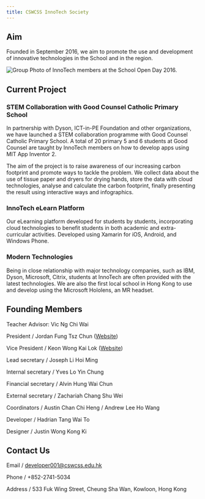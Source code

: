 ```yaml
---
title: CSWCSS InnoTech Society
---
```


## Aim

Founded in September 2016, we aim to promote the use and development of innovative technologies in the School and in the region.

![Group Photo of InnoTech members at the School Open Day 2016.](https://raw.githubusercontent.com/CSWCSS-InnoTech/cswcss-innotech.github.io/master/group-photo2.jpg)

## Current Project

### STEM Collaboration with Good Counsel Catholic Primary School

In partnership with Dyson, ICT-in-PE Foundation and other organizations, we have launched a STEM collaboration programme with Good Counsel Catholic Primary School. A total of 20 primary 5 and 6 students at Good Counsel are taught by InnoTech members on how to develop apps using MIT App Inventor 2. 

The aim of the project is to raise awareness of our increasing carbon footprint and promote ways to tackle the problem. We collect data about the use of tissue paper and dryers for drying hands, store the data with cloud technologies, analyse and calculate the carbon footprint, finally presenting the result using interactive ways and infographics.

### InnoTech eLearn Platform

Our eLearning platform developed for students by students, incorporating cloud technologies to benefit students in both academic and extra-curricular activities. Developed using Xamarin for iOS, Android, and Windows Phone.

### Modern Technologies

Being in close relationship with major technology companies, such as IBM, Dyson, Microsoft, Citrix, students at InnoTech are often provided with the latest technologies. We are also the first local school in Hong Kong to use and develop using the Microsoft Hololens, an MR headset. 

## Founding Members

Teacher Advisor: Vic Ng Chi Wai

President / Jordan Fung Tsz Chun ([Website](http://www.jordanfung.com))

Vice President / Keon Wong Kai Lok ([Website](http://designheaven8.wixsite.com/lego-mania-official))

Lead secretary / Joseph Li Hoi Ming

Internal secretary / Yves Lo Yin Chung

Financial secretary / Alvin Hung Wai Chun

External secretary / Zachariah Chang Shu Wei

Coordinators / Austin Chan Chi Heng / Andrew Lee Ho Wang

Developer / Hadrian Tang Wai To

Designer / Justin Wong Kong Ki

## Contact Us

Email / developer001@cswcss.edu.hk

Phone / +852-2741-5034

Address / 533 Fuk Wing Street, Cheung Sha Wan, Kowloon, Hong Kong
